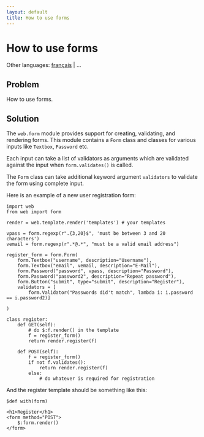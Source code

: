 ```yaml
---
layout: default
title: How to use forms
---
```


# How to use forms

Other languages: [français](/../cookbook/forms.fr) | ...

## Problem

How to use forms.

## Solution

The `web.form` module provides support for creating, validating, and rendering forms.
This module contains a `Form` class and classes for various inputs like `Textbox`, `Password` etc.

Each input can take a list of validators as arguments which are validated against the input when `form.validates()` is called.

The `Form` class can take additional keyword argument `validators` to validate the form using complete input.

Here is an example of a new user registration form:

    import web
    from web import form

    render = web.template.render('templates') # your templates

    vpass = form.regexp(r".{3,20}$", 'must be between 3 and 20 characters')
    vemail = form.regexp(r".*@.*", "must be a valid email address")

    register_form = form.Form(
        form.Textbox("username", description="Username"),
        form.Textbox("email", vemail, description="E-Mail"),
        form.Password("password", vpass, description="Password"),
        form.Password("password2", description="Repeat password"),
        form.Button("submit", type="submit", description="Register"),
        validators = [
            form.Validator("Passwords did't match", lambda i: i.password == i.password2)]

    )

    class register:
        def GET(self):
            # do $:f.render() in the template
            f = register_form()
            return render.register(f)

        def POST(self):
            f = register_form()
            if not f.validates():
                return render.register(f)
            else:
                # do whatever is required for registration

And the register template should be something like this:

    $def with(form)

    <h1>Register</h1>
    <form method="POST">
        $:form.render()
    </form>

